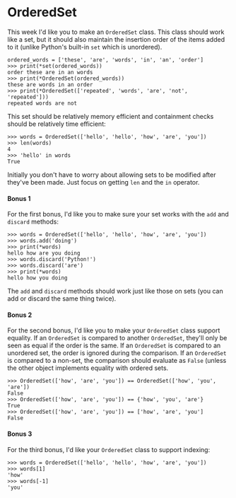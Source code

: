# OrderedSet

This week I'd like you to make an `OrderedSet` class. This class should work like a set, but it should also 
maintain the insertion order of the items added to it (unlike Python's built-in `set` which is unordered).

    ordered_words = ['these', 'are', 'words', 'in', 'an', 'order']
    >>> print(*set(ordered_words))
    order these are in an words
    >>> print(*OrderedSet(ordered_words))
    these are words in an order
    >>> print(*OrderedSet(['repeated', 'words', 'are', 'not', 'repeated']))
    repeated words are not

This set should be relatively memory efficient and containment checks should be relatively time efficient:

    >>> words = OrderedSet(['hello', 'hello', 'how', 'are', 'you'])
    >>> len(words)
    4
    >>> 'hello' in words
    True

Initially you don't have to worry about allowing sets to be modified after they've been made. Just focus on 
getting `len` and the `in` operator.

#### Bonus 1

For the first bonus, I'd like you to make sure your set works with the `add` and `discard` methods:

    >>> words = OrderedSet(['hello', 'hello', 'how', 'are', 'you'])
    >>> words.add('doing')
    >>> print(*words)
    hello how are you doing
    >>> words.discard('Python!')
    >>> words.discard('are')
    >>> print(*words)
    hello how you doing

The `add` and `discard` methods should work just like those on sets (you can add or discard the same thing twice).

#### Bonus 2

For the second bonus, I'd like you to make your `OrderedSet` class support equality. If an `OrderedSet` is 
compared to another `OrderedSet`, they'll only be seen as equal if the order is the same. If an `OrderedSet` 
is compared to an unordered set, the order is ignored during the comparison. If an `OrderedSet` is compared 
to a non-set, the comparison should evaluate as `False` (unless the other object implements equality with 
ordered sets.

    >>> OrderedSet(['how', 'are', 'you']) == OrderedSet(['how', 'you', 'are'])
    False
    >>> OrderedSet(['how', 'are', 'you']) == {'how', 'you', 'are'}
    True
    >>> OrderedSet(['how', 'are', 'you']) == ['how', 'are', 'you']
    False

#### Bonus 3

For the third bonus, I'd like your `OrderedSet` class to support indexing:

    >>> words = OrderedSet(['hello', 'hello', 'how', 'are', 'you'])
    >>> words[1]
    'how'
    >>> words[-1]
    'you'
